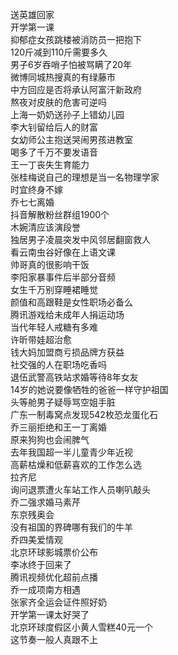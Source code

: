送英雄回家  
开学第一课  
抑郁症女孩跳楼被消防员一把抱下  
120斤减到110斤需要多久  
男子6岁吞哨子怕被骂瞒了20年  
微博同城热搜真的有绿藤市  
中方回应是否将承认阿富汗新政府  
熬夜对皮肤的危害可逆吗  
上海一奶奶送孙子上错幼儿园  
李大钊留给后人的财富  
女幼师公主抱送哭闹男孩进教室  
喝多了千万不要发语音  
王一丁丧失生育能力  
张桂梅说自己的理想是当一名物理学家  
时宜终身不嫁  
乔七七离婚  
抖音解散粉丝群组1900个  
木婉清应该演段誉  
独居男子凌晨突发中风邻居翻窗救人  
看云南虫谷好像在上语文课  
帅哥真的很影响干饭  
李阳家暴事件后半部分音频  
女生千万别穿睡裙睡觉  
颜值和高跟鞋是女性职场必备么  
腾讯游戏给未成年人捐运动场  
当代年轻人戒糖有多难  
许昕带娃超治愈  
钱大妈加盟商亏损品牌方获益  
社交强的人在职场吃香吗  
退伍武警高铁站求婚等待8年女友  
14岁的她说要像牺牲的爸爸一样守护祖国  
头等舱男子疑辱骂空姐手脏  
广东一制毒窝点发现542枚恐龙蛋化石  
乔三丽拒绝和王一丁离婚  
原来狗狗也会闹脾气  
去年我国超一半儿童青少年近视  
高薪枯燥和低薪喜欢的工作怎么选  
拉齐尼  
询问退票遭火车站工作人员喇叭敲头  
乔二强求婚马素芹  
东京残奥会  
没有祖国的界碑哪有我们的牛羊  
乔四美爱情观  
北京环球影城票价公布  
李冰终于回来了  
腾讯视频优化超前点播  
乔一成项南方相遇  
张家齐全运会证件照好奶  
开学第一课太好哭了  
北京环球度假区小黄人雪糕40元一个  
这节奏一般人真跟不上  
